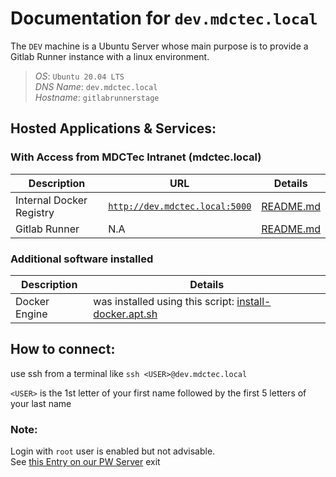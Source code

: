 # Documentation for `dev.mdctec.local`

The `DEV` machine is a Ubuntu Server whose main purpose is to provide a Gitlab Runner instance with a linux environment.

> *OS*:         `Ubuntu 20.04 LTS`  
> *DNS Name*:   `dev.mdctec.local`  
> *Hostname*:   `gitlabrunnerstage`

## Hosted Applications & Services:

### With Access from MDCTec Intranet (mdctec.local)
| Description              | URL                                                            | Details                                                                                          |
|--------------------------|----------------------------------------------------------------|--------------------------------------------------------------------------------------------------|
| Internal Docker Registry | [`http://dev.mdctec.local:5000`](http://dev.mdctec.local:5000) | [README.md](./registry/README.md)                                                                | 
| Gitlab Runner            | N.A                                                            | [README.md](./gitlab-runner/README.md)                                                           |

### Additional software installed
| Description              | Details                                                                                          |
|--------------------------|--------------------------------------------------------------------------------------------------|
| Docker Engine            | was installed using this script: [install-docker.apt.sh](../../scripts/sh/install-docker.apt.sh) |


## How to connect:

use ssh from a terminal like `ssh <USER>@dev.mdctec.local`

`<USER>` is the 1st letter of your first name followed by the first 5 letters of your last name

### Note:

Login with `root` user is enabled but not advisable.  
See [this Entry on our PW Server](https://mdctecapps.mdctec.local:10001/WebClient/Main?itemId=44967dbd-e3e3-4ef1-b4bb-f031b69813fe)
exit
